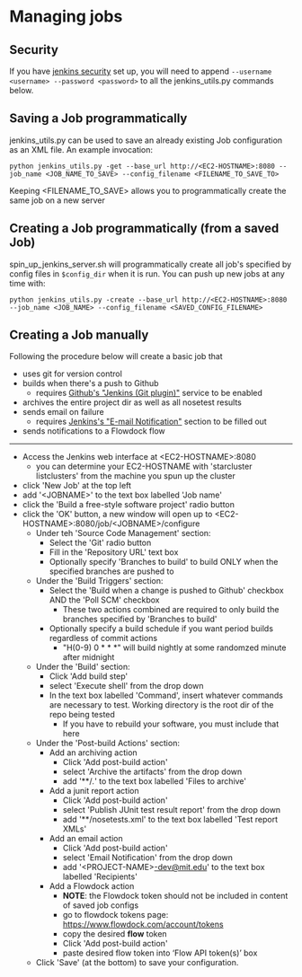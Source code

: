 Managing jobs
==================

## Security

If you have [jenkins security](https://github.com/mit-probabilistic-computing-project/jenkins_project/blob/master/README.md#setting-up-security) set up, you will need to append `--username <username> --password <password>` to all the jenkins_utils.py commands below.

## Saving a Job programmatically

jenkins_utils.py can be used to save an already existing Job configuration as an XML file.  An example invocation:

    python jenkins_utils.py -get --base_url http://<EC2-HOSTNAME>:8080 --job_name <JOB_NAME_TO_SAVE> --config_filename <FILENAME_TO_SAVE_TO>

Keeping \<FILENAME_TO_SAVE\> allows you to programmatically create the same job on a new server


## Creating a Job programmatically (from a saved Job)

spin_up_jenkins_server.sh will programmatically create all job's specified by config files in `$config_dir` when it is run.  You can push up new jobs at any time with:

    python jenkins_utils.py -create --base_url http://<EC2-HOSTNAME>:8080 --job_name <JOB_NAME> --config_filename <SAVED_CONFIG_FILENAME>


## Creating a Job manually

Following the procedure below will create a basic job that

* uses git for version control
* builds when there's a push to Github
  * requires [Github's "Jenkins (Git plugin)"](https://github.com/mit-probabilistic-computing-project/jenkins_project/blob/master/README.md#set-up-githubs-jenkins-git-plugin-service) service to be enabled
* archives the entire project dir as well as all nosetest results
* sends email on failure
  * requires [Jenkins's "E-mail Notification"](https://github.com/mit-probabilistic-computing-project/jenkins_project/blob/master/README.md#configure-email) section to be filled out
* sends notifications to a Flowdock flow

----

* Access the Jenkins web interface at \<EC2-HOSTNAME\>:8080
  * you can determine your EC2-HOSTNAME with 'starcluster listclusters' from the machine you spun up the cluster
* click 'New Job' at the top left
* add '\<JOBNAME\>' to the text box labelled 'Job name'
* click the 'Build a free-style software project' radio button
* click the 'OK' button, a new window will open up to \<EC2-HOSTNAME\>:8080/job/\<JOBNAME\>/configure
   * Under teh 'Source Code Management' section:
      * Select the 'Git' radio button
      * Fill in the 'Repository URL' text box
      * Optionally specify 'Branches to build' to build ONLY when the specified branches are pushed to
   * Under the 'Build Triggers' section:
      * Select the 'Build when a change is pushed to Github' checkbox AND the 'Poll SCM' checkbox
         * These two actions combined are required to only build the branches specified by 'Branches to build'
      * Optionally specify a build schedule if you want period builds regardless of commit actions
         * "H(0-9) 0 * * *" will build nightly at some randomzed minute after midnight
   * Under the 'Build' section:
      * Click 'Add build step'
      * select 'Execute shell' from the drop down
      * In the text box labelled 'Command', insert whatever commands are necessary to test.  Working directory is the root dir of the repo being tested
         * If you have to rebuild your software, you must include that here
   * Under the 'Post-build Actions' section:
      * Add an archiving action
         * Click 'Add post-build action'
         * select 'Archive the artifacts' from the drop down
         * add '**/*.*' to the text box labelled 'Files to archive'
      * Add a junit report action
         * Click 'Add post-build action'
         * select 'Publish JUnit test result report' from the drop down
         * add '**/nosetests.xml' to the text box labelled 'Test report XMLs'
      * Add an email action
         * Click 'Add post-build action'
         * select 'Email Notification' from the drop down
         * add '\<PROJECT-NAME\>-dev@mit.edu' to the text box labelled 'Recipients'
      * Add a Flowdock action
         * **NOTE**: the Flowdock token should not be included in content of saved job configs
         * go to flowdock tokens page: https://www.flowdock.com/account/tokens
         * copy the desired **flow** token
         * Click 'Add post-build action'
         * paste desired flow token into ‘Flow API token(s)’ box
   * Click 'Save' (at the bottom) to save your configuration.
